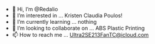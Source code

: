 - 👋 Hi, I’m @Redalio
- 👀 I’m interested in ... Kristen Claudia Poulos!
- 🌱 I’m currently learning ... nothing
- 💞️ I’m looking to collaborate on ... ABS Plastic Printing
- 📫 How to reach me ... Ultra2SE213FanTC@icloud.com

<!---
Redalio/Redalio is a ✨ special ✨ repository because its `README.md` (this file) appears on your GitHub profile.
You can click the Preview link to take a look at your changes.
--->
